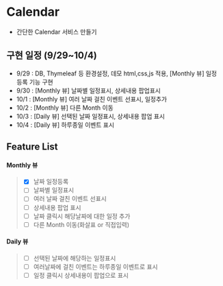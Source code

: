 # Calendar
- 간단한 Calendar 서비스 만들기

## 구현 일정 (9/29~10/4)
- 9/29 : DB, Thymeleaf 등 환경설정, 데모 html,css,js 적용, [Monthly 뷰] 일정등록 기능 구현  
- 9/30 : [Monthly 뷰] 날짜별 일정표시, 상세내용 팝업표시
- 10/1 : [Monthly 뷰] 여러 날짜 걸친 이벤트 선표시, 일정추가
- 10/2 : [Monthly 뷰] 다른 Month 이동
- 10/3 : [Daily 뷰] 선택된 날짜 일정표시, 상세내용 팝업 표시
- 10/4 : [Daily 뷰] 하루종일 이벤트 표시

## Feature List 

#### Monthly 뷰
> - [X] 날짜 일정등록
> - [ ] 날짜별 일정표시
> - [ ] 여러 날짜 걸친 이벤트 선표시
> - [ ] 상세내용 팝업 표시
> - [ ] 날짜 클릭시 해당날짜에 대한 일정 추가
> - [ ] 다른 Month 이동(화살표 or 직접입력)

#### Daily 뷰

> - [ ] 선택된 날짜에 해당하는 일정표시
> - [ ] 여러날짜에 걸친 이벤트는 하루종일 이벤트로 표시
> - [ ] 일정 클릭시 상세내용이 팝업으로 표시
